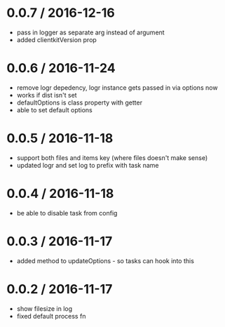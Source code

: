 
0.0.7 / 2016-12-16
==================

  * pass in logger as separate arg instead of argument
  * added clientkitVersion prop

0.0.6 / 2016-11-24
==================

  * remove logr depedency, logr instance gets passed in via options now
  * works if dist isn't set
  * defaultOptions is class property with getter
  * able to set default options

0.0.5 / 2016-11-18
==================

  * support both files and items key (where files doesn't make sense)
  * updated logr and set log to prefix with task name

0.0.4 / 2016-11-18
==================

  * be able to disable task from config

0.0.3 / 2016-11-17
==================

  * added method to updateOptions - so tasks can hook into this

0.0.2 / 2016-11-17
==================

  * show filesize in log
  * fixed default process fn
